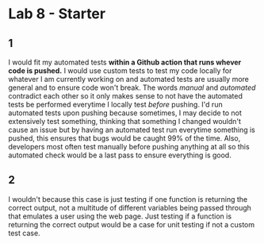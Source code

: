 # Lab 8 - Starter

## 1
I would fit my automated tests 
**within a Github action that runs whever code is pushed.** 
I would use custom tests to test my code locally for whatever I am currently 
working on and automated tests are usually more general and to ensure code won't
break. The words *manual* and *automated* contradict each other so it 
only makes sense to not have the automated tests be performed everytime I 
locally test *before* pushing. I'd run automated tests upon pushing because 
sometimes, I may decide to not extensively test something, thinking that something
I changed wouldn't cause an issue but by having an automated test run everytime 
something is pushed, this ensures that bugs would be caught 99% of the time. Also,
developers most often test manually before pushing anything at all so this automated
check would be a last pass to ensure everything is good.

## 2
I wouldn't because this case is just testing if one function is returning the 
correct output, not a multitude of different variables being passed through that
 emulates a user using the web page. Just testing if a function is returning the
 correct output would be a case for unit testing if not a custom test case.